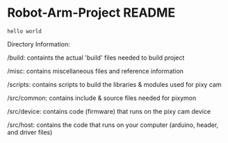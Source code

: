# Robot-Arm-Project README

``
hello world
``



Directory Information:

/build: containts the actual 'build' files needed to build project

/misc: contains miscellaneous files and reference information

/scripts: contains scripts to build the libraries & modules used for
pixy cam

/src/common: contains include & source files needed for pixymon 

/src/device: contains code (firmware) that runs on the pixy cam device

/src/host: contains the code that runs on your computer (arduino, header, 
and driver files)

